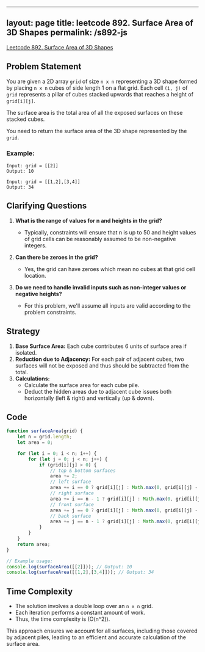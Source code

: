 
---
layout: page
title: leetcode 892. Surface Area of 3D Shapes
permalink: /s892-js
---
[Leetcode 892. Surface Area of 3D Shapes](https://algoadvance.github.io/algoadvance/l892)
## Problem Statement
You are given a 2D array `grid` of size `n x n` representing a 3D shape formed by placing `n x n` cubes of side length 1 on a flat grid. Each cell `(i, j)` of `grid` represents a pillar of cubes stacked upwards that reaches a height of `grid[i][j]`.

The surface area is the total area of all the exposed surfaces on these stacked cubes.

You need to return the surface area of the 3D shape represented by the `grid`.

### Example:
```
Input: grid = [[2]]
Output: 10

Input: grid = [[1,2],[3,4]]
Output: 34
```

## Clarifying Questions
1. **What is the range of values for n and heights in the grid?**
   - Typically, constraints will ensure that n is up to 50 and height values of grid cells can be reasonably assumed to be non-negative integers.

2. **Can there be zeroes in the grid?**
   - Yes, the grid can have zeroes which mean no cubes at that grid cell location.

3. **Do we need to handle invalid inputs such as non-integer values or negative heights?**
   - For this problem, we'll assume all inputs are valid according to the problem constraints.

## Strategy
1. **Base Surface Area:** Each cube contributes 6 units of surface area if isolated.
2. **Reduction due to Adjacency:** For each pair of adjacent cubes, two surfaces will not be exposed and thus should be subtracted from the total.
3. **Calculations:**
   - Calculate the surface area for each cube pile.
   - Deduct the hidden areas due to adjacent cube issues both horizontally (left & right) and vertically (up & down).

## Code
```javascript
function surfaceArea(grid) {
    let n = grid.length;
    let area = 0;

    for (let i = 0; i < n; i++) {
        for (let j = 0; j < n; j++) {
            if (grid[i][j] > 0) {
                // top & bottom surfaces
                area += 2;
                // left surface
                area += i == 0 ? grid[i][j] : Math.max(0, grid[i][j] - grid[i - 1][j]);
                // right surface
                area += i == n - 1 ? grid[i][j] : Math.max(0, grid[i][j] - grid[i + 1][j]);
                // front surface
                area += j == 0 ? grid[i][j] : Math.max(0, grid[i][j] - grid[i][j - 1]);
                // back surface
                area += j == n - 1 ? grid[i][j] : Math.max(0, grid[i][j] - grid[i][j + 1]);
            }
        }
    }
    return area;
}

// Example usage:
console.log(surfaceArea([[2]])); // Output: 10
console.log(surfaceArea([[1,2],[3,4]])); // Output: 34
```

## Time Complexity
- The solution involves a double loop over an `n x n` grid.
- Each iteration performs a constant amount of work.
- Thus, the time complexity is \(O(n^2)\).

This approach ensures we account for all surfaces, including those covered by adjacent piles, leading to an efficient and accurate calculation of the surface area.